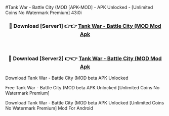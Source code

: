 #Tank War - Battle City (MOD [APK-MOD] - APK Unlocked - [Unlimited Coins No Watermark Premium] 43i0i



<div align="center">

<h3>🔴 Download [Server1] 👉👉 <a href="https://momento.my/?title=Tank_War_-_Battle_City_(MOD">Tank War - Battle City (MOD Mod Apk</a></h3><br>

<h3>🔴 Download [Server2] 👉👉 <a href="https://momento.my/?title=Tank_War_-_Battle_City_(MOD">Tank War - Battle City (MOD Mod Apk</a></h3>
</div>



Download Tank War - Battle City (MOD beta APK Unlocked

Free Tank War - Battle City (MOD beta APK Unlocked [Unlimited Coins No Watermark Premium]

Download Tank War - Battle City (MOD beta APK Unlocked [Unlimited Coins No Watermark Premium] Mod For Android
